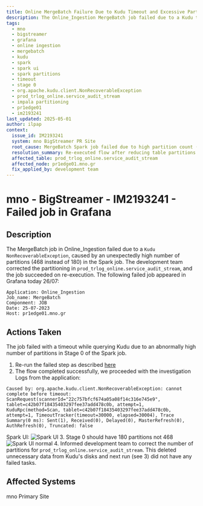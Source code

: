 ```yaml
---
title: Online MergeBatch Failure Due to Kudu Timeout and Excessive Partition Count
description: The Online_Ingestion MergeBatch job failed due to a Kudu timeout caused by excessive partitions (468 instead of 180) on the prod_trlog_online.service_audit_stream table; resolved after partition correction and re-execution.
tags:
  - mno
  - bigstreamer
  - grafana
  - online ingestion
  - mergebatch
  - kudu
  - spark
  - spark ui
  - spark partitions
  - timeout
  - stage 0
  - org.apache.kudu.client.NonRecoverableException
  - prod_trlog_online.service_audit_stream
  - impala partitioning
  - pr1edge01
  - im2193241
last_updated: 2025-05-01
author: ilpap
context:
  issue_id: IM2193241
  system: mno BigStreamer PR Site
  root_cause: MergeBatch Spark job failed due to high partition count (468) and Kudu timeout on service_audit_stream
  resolution_summary: Re-executed flow after reducing table partitions to expected count (180); resolved without job failures
  affected_table: prod_trlog_online.service_audit_stream
  affected_node: pr1edge01.mno.gr
  fix_applied_by: development team
---
```

# mno - BigStreamer - IM2193241 - Failed job in Grafana
## Description
The MergeBatch job in Online_Ingestion failed due to a `Kudu NonRecoverableException`, caused by an unexpectedly high number of partitions (468 instead of 180) in the Spark job. The development team corrected the partitioning in `prod_trlog_online.service_audit_stream`, and the job succeeded on re-execution.
The following failed job appeared in Grafana today 26/07:
```
Application: Online_Ingestion
Job_name: MergeBatch
Componment: JOB
Date: 25-07-2023
Host: pr1edge01.mno.gr
```
## Actions Taken
The job failed with a timeout while querying Kudu due to an abnormally high number of partitions in Stage 0 of the Spark job.
1. Re-run the failed step as described [here](../supportDocuments/applicationFlows/online.md#batch)
2. The flow completed successfully, we proceeded with the investigation
Logs from the application:
```
Caused by: org.apache.kudu.client.NonRecoverableException: cannot complete before timeout: ScanRequest(scannerId="22c757bfcf674a05a08f14c316e745e9", tablet=c42b07f18435403297fee37add478c0b, attempt=1, KuduRpc(method=Scan, tablet=c42b07f18435403297fee37add478c0b, attempt=1, TimeoutTracker(timeout=30000, elapsed=30004), Trace Summary(0 ms): Sent(1), Received(0), Delayed(0), MasterRefresh(0), AuthRefresh(0), Truncated: false 
```
Spark UI:
![Spark UI](.media/IM2193241_1.png)
3. Stage 0 should have 180 partitions not 468
![Spark UI normal](.media/IM2193241_2.png)
4. Informed development team to correct the number of partitions for `prod_trlog_online.service_audit_stream`. This deleted unnecessary data from Kudu's disks and next run (see 3) did not have any failed tasks.
## Affected Systems
mno Primary Site